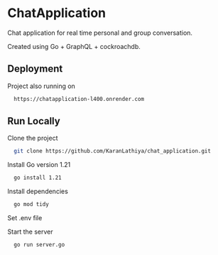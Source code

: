 
# ChatApplication

Chat application for real time personal and group conversation.

Created using Go + GraphQL + cockroachdb.


## Deployment

Project also running on 

```bash
  https://chatapplication-l400.onrender.com
```


## Run Locally

Clone the project

```bash
  git clone https://github.com/KaranLathiya/chat_application.git
```

Install Go version 1.21

```bash
  go install 1.21 
```

Install dependencies

```bash
  go mod tidy 
```
Set .env file

Start the server

```bash
  go run server.go
```
